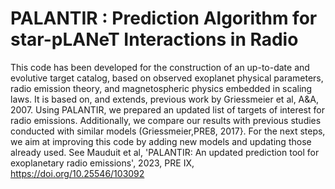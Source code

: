 # PALANTIR : Prediction Algorithm for star-pLANeT Interactions in Radio

This code has been developed for the construction of an up-to-date and evolutive target catalog, based on observed exoplanet physical parameters, radio emission theory, and magnetospheric physics embedded in scaling laws. It is based on, and extends, previous work by Griessmeier et al, A&A, 2007.
Using PALANTIR, we prepared an updated list of targets of interest for radio emissions. Additionally, we compare our results with previous studies conducted with similar models (Griessmeier,PRE8, 2017}. 
For the next steps, we aim at improving this code by adding new models and updating those already used. 
See Mauduit et al, 'PALANTIR: An updated prediction tool for exoplanetary radio emissions', 2023, PRE IX, https://doi.org/10.25546/103092